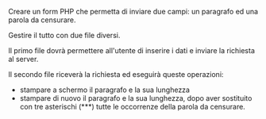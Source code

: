 Creare un form PHP che permetta di inviare due campi: un paragrafo ed una parola da censurare.

Gestire il tutto con due file diversi.

Il primo file dovrà permettere all'utente di inserire i dati e inviare la richiesta al server.

Il secondo file riceverà la richiesta ed eseguirà queste operazioni:
- stampare a schermo il paragrafo e la sua lunghezza
- stampare di nuovo il paragrafo e la sua lunghezza, dopo aver sostituito con tre asterischi (***) tutte le occorrenze della parola da censurare.













